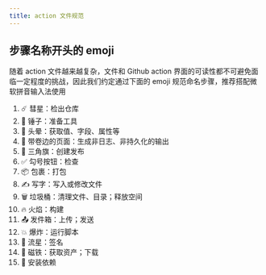 ```yaml
---
title: action 文件规范
---
```

## 步骤名称开头的 emoji

随着 action 文件越来越复杂，文件和 Github action 界面的可读性都不可避免面临一定程度的挑战，因此我们约定通过下面的 emoji 规范命名步骤，推荐搭配微软拼音输入法使用

1. ☄️ 彗星：检出仓库
2. 🔨 锤子：准备工具
3. 💫 头晕：获取值、字段、属性等
4. 📃 带卷边的页面：生成非日志、非持久化的输出
5. 🚩 三角旗：创建发布
6. ✅ 勾号按钮：检查
7. 📦 包裹：打包
8. ✍️ 写字：写入或修改文件
9. 🗑️ 垃圾桶：清理文件、目录；释放空间
10. 🔥 火焰：构建
11. 📤 发件箱：上传；发送
12. 💥 爆炸：运行脚本
13. 🌠 流星：签名
14. 🧲 磁铁：获取资产；下载
15. 🚀 安装依赖
